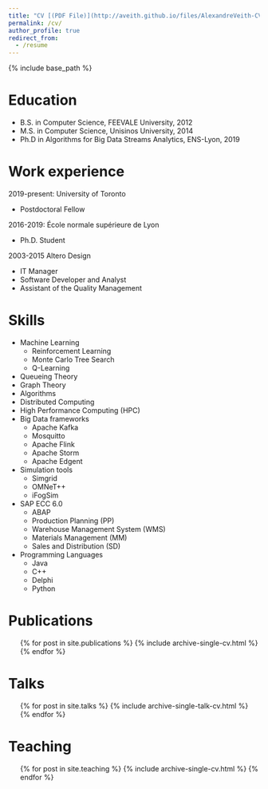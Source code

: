```yaml
---
title: "CV [(PDF File)](http://aveith.github.io/files/AlexandreVeith-CV.pdf)"
permalink: /cv/
author_profile: true
redirect_from:
  - /resume
---
```


{% include base_path %}

Education
======
* B.S. in Computer Science, FEEVALE University, 2012
* M.S. in Computer Science, Unisinos University, 2014
* Ph.D in Algorithms for Big Data Streams Analytics, ENS-Lyon, 2019

Work experience
======
2019-present: University of Toronto
* Postdoctoral Fellow

2016-2019: École normale supérieure de Lyon
* Ph.D. Student
	
2003-2015 Altero Design
* IT Manager
* Software Developer and Analyst
* Assistant of the Quality Management
  
Skills
======
* Machine Learning
  * Reinforcement Learning
  * Monte Carlo Tree Search
  * Q-Learning
* Queueing Theory
* Graph Theory
* Algorithms
* Distributed Computing
* High Performance Computing (HPC)
* Big Data frameworks
  * Apache Kafka
  * Mosquitto
  * Apache Flink
  * Apache Storm
  * Apache Edgent
* Simulation tools
  * Simgrid
  * OMNeT++
  * iFogSim
* SAP ECC 6.0
  * ABAP
  * Production Planning (PP)
  * Warehouse Management System (WMS)
  * Materials Management (MM)
  * Sales and Distribution (SD)
* Programming Languages
  * Java
  * C++
  * Delphi
  * Python

Publications
======
  <ul>{% for post in site.publications %}
    {% include archive-single-cv.html %}
  {% endfor %}</ul>
  
Talks
======
  <ul>{% for post in site.talks %}
    {% include archive-single-talk-cv.html %}
  {% endfor %}</ul>
  
Teaching
======
  <ul>{% for post in site.teaching %}
    {% include archive-single-cv.html %}
  {% endfor %}</ul>
